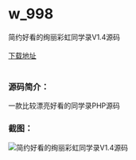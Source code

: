# w_998
简约好看的绚丽彩虹同学录V1.4源码
<br/></br>
[下载地址](https://www.uuid2.com/998.html "下载地址")
<br/></br>
<h3>源码简介：</h3>
<p>一款比较漂亮好看的同学录PHP源码<p>
<h3>截图：</h3>
<img src="https://www.uuid2.com/wp-content/uploads/img/202105/08bcecd691.png" alt="简约好看的绚丽彩虹同学录V1.4源码">
